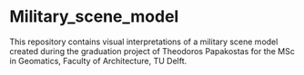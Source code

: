 # Military_scene_model
This repository contains visual interpretations of a military scene model created during the graduation project of Theodoros Papakostas for the MSc in Geomatics, Faculty of Architecture, TU Delft.
